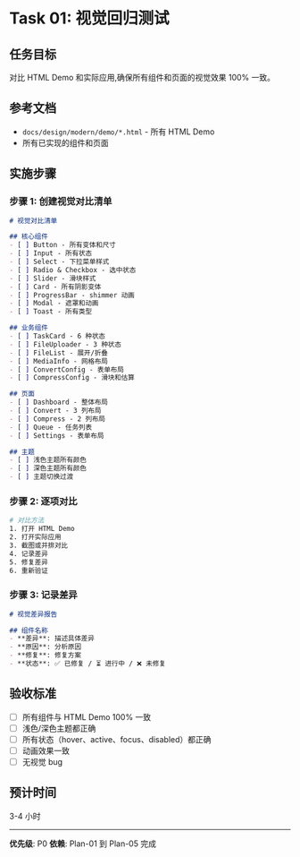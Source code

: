 # Task 01: 视觉回归测试

## 任务目标

对比 HTML Demo 和实际应用,确保所有组件和页面的视觉效果 100% 一致。

## 参考文档

- `docs/design/modern/demo/*.html` - 所有 HTML Demo
- 所有已实现的组件和页面

## 实施步骤

### 步骤 1: 创建视觉对比清单

```markdown
# 视觉对比清单

## 核心组件
- [ ] Button - 所有变体和尺寸
- [ ] Input - 所有状态
- [ ] Select - 下拉菜单样式
- [ ] Radio & Checkbox - 选中状态
- [ ] Slider - 滑块样式
- [ ] Card - 所有阴影变体
- [ ] ProgressBar - shimmer 动画
- [ ] Modal - 遮罩和动画
- [ ] Toast - 所有类型

## 业务组件
- [ ] TaskCard - 6 种状态
- [ ] FileUploader - 3 种状态
- [ ] FileList - 展开/折叠
- [ ] MediaInfo - 网格布局
- [ ] ConvertConfig - 表单布局
- [ ] CompressConfig - 滑块和估算

## 页面
- [ ] Dashboard - 整体布局
- [ ] Convert - 3 列布局
- [ ] Compress - 2 列布局
- [ ] Queue - 任务列表
- [ ] Settings - 表单布局

## 主题
- [ ] 浅色主题所有颜色
- [ ] 深色主题所有颜色
- [ ] 主题切换过渡
```

### 步骤 2: 逐项对比

```bash
# 对比方法
1. 打开 HTML Demo
2. 打开实际应用
3. 截图或并排对比
4. 记录差异
5. 修复差异
6. 重新验证
```

### 步骤 3: 记录差异

```markdown
# 视觉差异报告

## 组件名称
- **差异**: 描述具体差异
- **原因**: 分析原因
- **修复**: 修复方案
- **状态**: ✅ 已修复 / ⏳ 进行中 / ❌ 未修复
```

## 验收标准

- [ ] 所有组件与 HTML Demo 100% 一致
- [ ] 浅色/深色主题都正确
- [ ] 所有状态（hover、active、focus、disabled）都正确
- [ ] 动画效果一致
- [ ] 无视觉 bug

## 预计时间

3-4 小时

---

**优先级**: P0
**依赖**: Plan-01 到 Plan-05 完成
